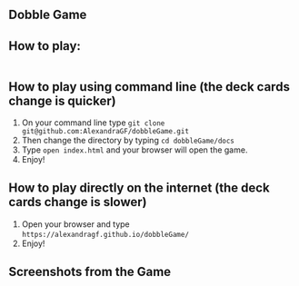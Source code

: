 ## Dobble Game

## How to play:

```To start the Game, please click on the Deck Cards in the middle. The player that is quicker to match and say out loud the symbol from his card with the exact symbol from the Game Deck Cards, needs to click on his card picture to get the card! The player with the most cards' number at the end wins the game!
```

## How to play using command line (the deck cards change is quicker)

1. On your command line type ``` git clone git@github.com:AlexandraGF/dobbleGame.git ```
2. Then change the directory by typing ``` cd dobbleGame/docs ```
3. Type ``` open index.html ``` and your browser will open the game.
4. Enjoy!

## How to play directly on the internet (the deck cards change is slower)

1. Open your browser and type ``` https://alexandragf.github.io/dobbleGame/ ```
2. Enjoy!

## Screenshots from the Game 
